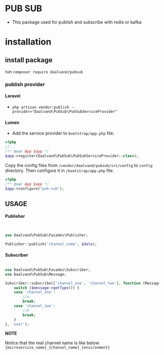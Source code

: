 # PUB SUB

* This package used for publish and subscribe with redis or kafka

# installation
## install package
run `composer require daalvand/pubsub`

### publish provider

#### Laravel
* `php artisan vendor:publish --provider="Daalvand\PubSub\PubSubServiceProvider"`

#### Lumen
* Add the service provider to `bootstrap/app.php` file:
```php
<?php
//...
/** @var App $app */
$app->register(Daalvand\PubSub\PubSubServiceProvider::class);
```

Copy the config files from `/vendor/daalvand/pubsub/src/config` to `config` directory. Then configure it in  `/bootstrap/app.php` file:

```php
<?php
/** @var App $app */
$app->configure("pub-sub");
```

## USAGE

#### Publisher

```php


use Daalvand\PubSub\Facades\Publisher;

Publisher::publish('channel_name', $data);

```

#### Subscriber

```php

use Daalvand\PubSub\Facades\Subscriber;
use Daalvand\PubSub\Message;

Subscriber::subscribe(['channel_one', 'channel_two'], function (Message $message) {
    switch ($message->getType()) {
    case 'channel_one':
        //a
        break;
    case 'channel_two':
        //b
        break;
    }
}, 'user');

```
**NOTE**

Notice that the real channel name is like below:
`{microservice_name}_{channel_name}_{environment}`
